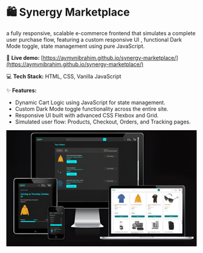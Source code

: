 # 🛍️ Synergy Marketplace

a fully responsive, scalable e-commerce frontend that simulates a complete user purchase flow, featuring a custom responsive UI , functional Dark Mode toggle, state management using pure JavaScript.

 🚀 **Live demo:** [https://aymvnibrahim.github.io/synergy-marketplace/](https://aymvnibrahim.github.io/synergy-marketplace/)

💻 **Tech Stack:** HTML, CSS, Vanilla JavaScript

✨ **Features:**
- Dynamic Cart Logic using JavaScript for state management.
- Custom Dark Mode toggle functionality across the entire site.
- Responsive UI built with advanced CSS Flexbox and Grid.
- Simulated user flow: Products, Checkout, Orders, and Tracking pages.

![Screenshot](images/screenshot.png)
